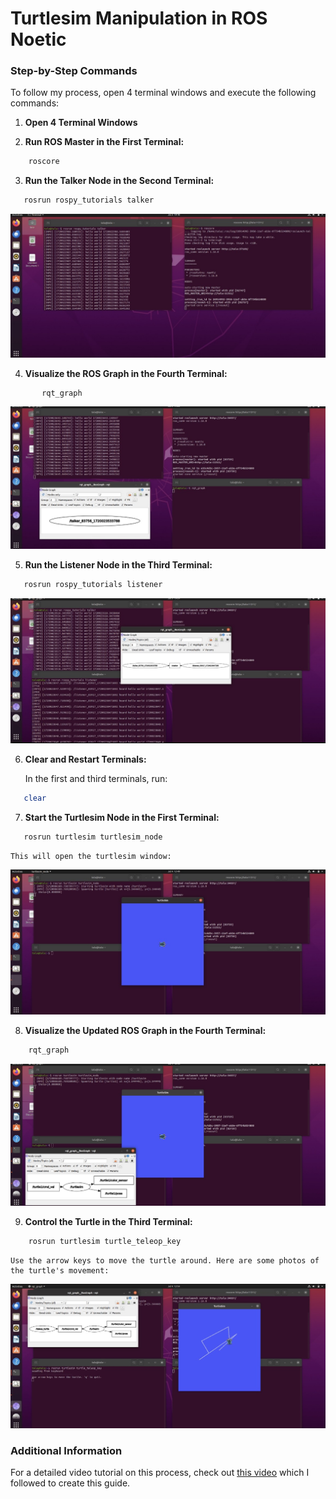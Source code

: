 # Turtlesim Manipulation in ROS Noetic

### Step-by-Step Commands

To follow my process, open 4 terminal windows and execute the following commands:

1. **Open 4 Terminal Windows**

2. **Run ROS Master in the First Terminal:**

```bash
    roscore
```


3. **Run the Talker Node in the Second Terminal:**

 ```bash
    rosrun rospy_tutorials talker
```

![Talker Node](IMG_5036.jpg)

4. **Visualize the ROS Graph in the Fourth Terminal:**

```bash
       rqt_graph
```

![ROS Graph](IMG_5037.jpg)

5. **Run the Listener Node in the Third Terminal:**

 ```bash
    rosrun rospy_tutorials listener
```

![Listener Node](IMG_5038.jpg)

6. **Clear and Restart Terminals:**

    In the first and third terminals, run:

 ```bash
    clear
```


7. **Start the Turtlesim Node in the First Terminal:**

 ```bash
    rosrun turtlesim turtlesim_node
```

    This will open the turtlesim window:
![Turtlesim Node](IMG_5039.jpg)

8. **Visualize the Updated ROS Graph in the Fourth Terminal:**

```bash
    rqt_graph
```
![Updated ROS Graph](IMG_5043.jpg)

9. **Control the Turtle in the Third Terminal:**

```bash
    rosrun turtlesim turtle_teleop_key
```

    Use the arrow keys to move the turtle around. Here are some photos of the turtle's movement:        
![Turtle Moving](IMG_5041.jpg)

### Additional Information

For a detailed video tutorial on this process, check out [this video](https://youtu.be/4aUp2703FFY?si=7ULU46Xo4BpqVSNz) which I followed to create this guide.
